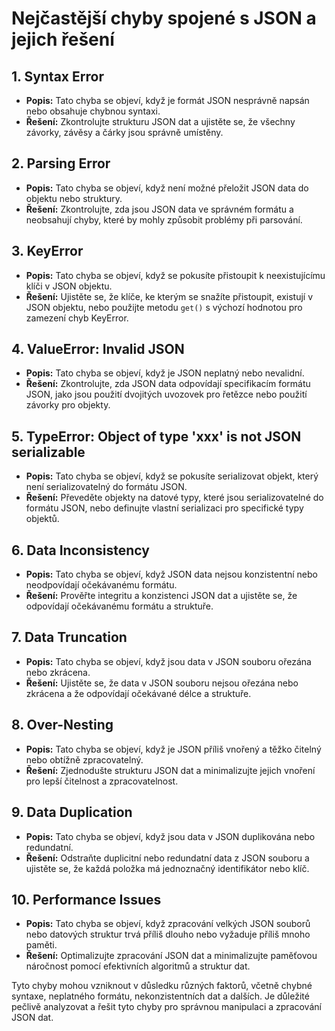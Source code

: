 # Nejčastější chyby spojené s JSON a jejich řešení

## 1. Syntax Error

- **Popis:** Tato chyba se objeví, když je formát JSON nesprávně napsán nebo obsahuje chybnou syntaxi.
- **Řešení:** Zkontrolujte strukturu JSON dat a ujistěte se, že všechny závorky, závěsy a čárky jsou správně umístěny.

## 2. Parsing Error

- **Popis:** Tato chyba se objeví, když není možné přeložit JSON data do objektu nebo struktury.
- **Řešení:** Zkontrolujte, zda jsou JSON data ve správném formátu a neobsahují chyby, které by mohly způsobit problémy při parsování.

## 3. KeyError

- **Popis:** Tato chyba se objeví, když se pokusíte přistoupit k neexistujícímu klíči v JSON objektu.
- **Řešení:** Ujistěte se, že klíče, ke kterým se snažíte přistoupit, existují v JSON objektu, nebo použijte metodu `get()` s výchozí hodnotou pro zamezení chyb KeyError.

## 4. ValueError: Invalid JSON

- **Popis:** Tato chyba se objeví, když je JSON neplatný nebo nevalidní.
- **Řešení:** Zkontrolujte, zda JSON data odpovídají specifikacím formátu JSON, jako jsou použití dvojitých uvozovek pro řetězce nebo použití závorky pro objekty.

## 5. TypeError: Object of type 'xxx' is not JSON serializable

- **Popis:** Tato chyba se objeví, když se pokusíte serializovat objekt, který není serializovatelný do formátu JSON.
- **Řešení:** Převeděte objekty na datové typy, které jsou serializovatelné do formátu JSON, nebo definujte vlastní serializaci pro specifické typy objektů.

## 6. Data Inconsistency

- **Popis:** Tato chyba se objeví, když JSON data nejsou konzistentní nebo neodpovídají očekávanému formátu.
- **Řešení:** Prověřte integritu a konzistenci JSON dat a ujistěte se, že odpovídají očekávanému formátu a struktuře.

## 7. Data Truncation

- **Popis:** Tato chyba se objeví, když jsou data v JSON souboru ořezána nebo zkrácena.
- **Řešení:** Ujistěte se, že data v JSON souboru nejsou ořezána nebo zkrácena a že odpovídají očekávané délce a struktuře.

## 8. Over-Nesting

- **Popis:** Tato chyba se objeví, když je JSON příliš vnořený a těžko čitelný nebo obtížně zpracovatelný.
- **Řešení:** Zjednodušte strukturu JSON dat a minimalizujte jejich vnoření pro lepší čitelnost a zpracovatelnost.

## 9. Data Duplication

- **Popis:** Tato chyba se objeví, když jsou data v JSON duplikována nebo redundatní.
- **Řešení:** Odstraňte duplicitní nebo redundatní data z JSON souboru a ujistěte se, že každá položka má jednoznačný identifikátor nebo klíč.

## 10. Performance Issues

- **Popis:** Tato chyba se objeví, když zpracování velkých JSON souborů nebo datových struktur trvá příliš dlouho nebo vyžaduje příliš mnoho paměti.
- **Řešení:** Optimalizujte zpracování JSON dat a minimalizujte paměťovou náročnost pomocí efektivních algoritmů a struktur dat.

Tyto chyby mohou vzniknout v důsledku různých faktorů, včetně chybné syntaxe, neplatného formátu, nekonzistentních dat a dalších. Je důležité pečlivě analyzovat a řešit tyto chyby pro správnou manipulaci a zpracování JSON dat.
